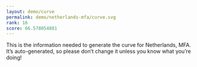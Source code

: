 ```yaml
---
layout: demo/curve
permalink: demo/netherlands-mfa/curve.svg
rank: 16
score: 66.578054881
---
```


This is the information needed to generate the curve for Netherlands, MFA. It’s
auto-generated, so please don’t change it unless you know what you’re
doing!

